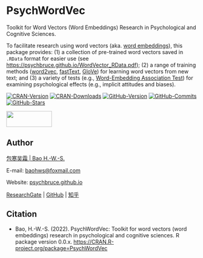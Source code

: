 # PsychWordVec

Toolkit for Word Vectors (Word Embeddings) Research in Psychological and Cognitive Sciences.

To facilitate research using word vectors (aka. [word embeddings](https://en.wikipedia.org/wiki/Word_embedding)), this package provides: (1) a collection of pre-trained word vectors saved in `.RData` format for easier use (see <https://psychbruce.github.io/WordVector_RData.pdf>); (2) a range of training methods ([word2vec](https://en.wikipedia.org/wiki/Word2vec), [fastText](https://en.wikipedia.org/wiki/FastText), [GloVe](https://en.wikipedia.org/wiki/GloVe_(machine_learning))) for learning word vectors from new text; and (3) a variety of tests (e.g., [Word-Embedding Association Test](https://doi.org/10.1126/science.aal4230)) for examining psychological effects (e.g., implicit attitudes and biases).

[![CRAN-Version](https://www.r-pkg.org/badges/version/PsychWordVec?color=red)](https://CRAN.R-project.org/package=PsychWordVec) [![CRAN-Downloads](https://cranlogs.r-pkg.org/badges/grand-total/PsychWordVec)](https://cranlogs.r-pkg.org/downloads/daily/last-month/PsychWordVec) [![GitHub-Version](https://img.shields.io/github/r-package/v/psychbruce/PsychWordVec?label=GitHub&color=orange)](https://github.com/psychbruce/PsychWordVec) [![GitHub-Commits](https://img.shields.io/github/commit-activity/y/psychbruce/PsychWordVec?logo=github&label=commits&style=social)](https://github.com/psychbruce/PsychWordVec/commits) [![GitHub-Stars](https://img.shields.io/github/stars/psychbruce/PsychWordVec?style=social)](https://github.com/psychbruce/PsychWordVec/stargazers)

<img src="https://s1.ax1x.com/2020/07/28/aAjUJg.jpg" width="120px" height="42px"/>

## Author

[包寒吴霜 \| Bao H.-W.-S.](https://psychbruce.github.io)

E-mail: [baohws\@foxmail.com](mailto:baohws@foxmail.com)

Website: [psychbruce.github.io](https://psychbruce.github.io)

[ResearchGate](https://www.researchgate.net/profile/Han-Wu-Shuang-Bao) \| [GitHub](https://github.com/psychbruce) \| [知乎](https://www.zhihu.com/people/psychbruce)

## Citation

-   Bao, H.-W.-S. (2022). PsychWordVec: Toolkit for word vectors (word embeddings) research in psychological and cognitive sciences. R package version 0.0.x. <https://CRAN.R-project.org/package=PsychWordVec>
